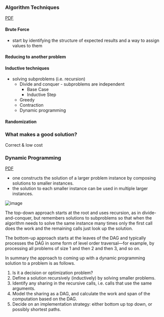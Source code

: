 ### Algorithm Techniques

[PDF](https://www.cs.cmu.edu/afs/cs/academic/class/15210-s14/www/lectures/intro.pdf)

#### Brute Force

- start by identifying the structure of expected results and a way to assign values to them

#### Reducing to another problem

#### Inductive techniques

- solving subproblems (i.e. recursion)
  - Divide and conquer - subproblems are independent
     - Base Case
     - Inductive Step
  - Greedy
  - Contraction
  - Dynamic programming

#### Randomization

### What makes a good solution?

Correct & low cost


### Dynamic Programming

[PDF](https://www.cs.cmu.edu/afs/cs/academic/class/15210-s14/www/lectures/dp.pdf)

- one constructs the solution of a larger problem instance by composing solutions to smaller instances.
- the solution to each smaller instance can be used in multiple larger instances.

![image](https://github.com/zixi-liu/Back-End-Stuff/assets/46979228/526cd217-3fa4-4cb9-8a31-d2e4095349fc)


The top-down approach starts at the
root and uses recursion, as in divide-and-conquer, but remembers solutions to subproblems so
that when the algorithm needs to solve the same instance many times only the first call does
the work and the remaining calls just look up the solution.

The bottom-up approach starts at the leaves of the DAG and typically processes the DAG in some form of level order traversal—for example, by processing all problems of
size 1 and then 2 and then 3, and so on. 

In summary the approach to coming up with a dynamic programming solution to a problem
is as follows.
1. Is it a decision or optimization problem?
2. Define a solution recursively (inductively) by solving smaller problems.
3. Identify any sharing in the recursive calls, i.e. calls that use the same arguments.
4. Model the sharing as a DAG, and calculate the work and span of the computation based on
the DAG.
5. Decide on an implementation strategy: either bottom up top down, or possibly shortest
paths.

